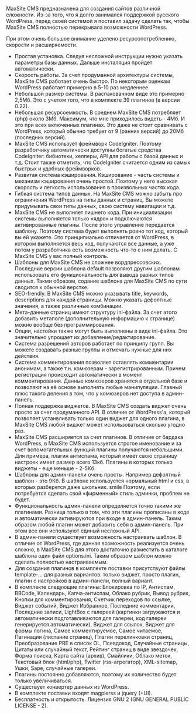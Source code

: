 MaxSite CMS предназначена для создания сайтов различной сложности. Из-за того, что я долго занимался поддержкой русского WordPress, перед своей системой я поставил задачу сделать так, чтобы MaxSite CMS полностью перекрывала возможности WordPress.

При этом очень большое внимание уделено ресурсопотреблению, скорости и расширяемости.

  * Простая установка. Следуя несложной инструкции нужно указать параметры базы данных. Дальше инсталяция пройдет автоматически.
  * Скорость работы. За счет продуманной архитектуры системы, MaxSite CMS работает очень быстро. По некоторым оценкам WordPress работает примерно в 5-10 раз медленнее.
  * Небольшой размер системы. В распакованном виде это примерно 2,5Мб. Это с учетом того, что в комплекте 39 плагинов (в версии 0.22).
  * Небольшая ресурсоемкость. В среднем MaxSite CMS потребляет (php) около 3Мб. Максимум, что мне приходилось видеть - 4Мб. И это при всех включенных плагинах. Это даже не стоит сравнивать с WordPress, который обычно требует от 9 (ранних версий) до 20Мб (последних версий).
  * MaxSite CMS использует фреймворк CodeIgniter. Поэтому разработчику автоматически доступны богатые средства CodeIgniter: бибиотеки, хелперы, API для работы с базой данных и т.д. Стоит также отметить, что CodeIgniter считается одним из самых быстрых и удобных фреймворков.
  * Развитая система кэширования. Кэширование - часть системы и механизм кэширования очень простой. Поэтому у него высокая скорость и легкость использования в произвольных частях кода.
  * Гибкая система типов данных. На MaxSite CMS можно забыть про ограничения WordPress на типы данных и страниц. Вы можете придумывать свои типы данных, свою систему навигации и т.д.
  * MaxSite CMS не выполняет лишнего кода. При инициализации системы выполняется только «ядро» и подключаются активированные плагины. После этого управление передается шаблону. Поэтому система будет выполнять ровно тот код, который вы ей укажете. Это принципиально отличается от WordPress, в котором выполняется весь код, получаются все данные, а уже потом у разработчика есть возможность что-то с ним делать. С MaxSite CMS у вас полный контроль.
  * Шаблоны для MaxSite CMS не сложнее вордпрессовских. Последние версии шаблона default позволяют другим шаблонам использовать его функциональность для вывода разных типов данных. Такми образом, содание шаблона для MaxSite CMS по сути сводится к обычной верстке.
  * SEO-frendly. В MaxSite CMS можно указывать title, keywords, descriptions для каждой страницы. Можно указать дефолтные значения, а также различные комбинации.
  * Мета-данные страниц имеют структуру ini-файла. За счет этого добавить метаполе (дополнительную информацию к странице) можно вообще без программирования.
  * Опции, настойки также могут быть выполнены в виде ini-файла. Это значительно упрощает их добавление/редактирование.
  * Система разрешений авторов работает по принципу групп. Вы можете создавать разные группы и отмечать нужные для них действия.
  * Система комментирования позволяет оставлять комментарии анонимам, а также т.н. комюзерам - зарегистрированным. Причем регистрация происходит автоматически в момент комментирования. Данные комюзеров хранятся в отдельной базе и позволяют на её основе выполнять любые манипуляции. Главный плюс такого деления в том, что у комюзеров нет доступа в админ-панель.
  * Полная поддержка виджетов. В MaxSite CMS создать виджет очень просто за счет продуманного API. В отличие от WordPress'а, который позволяет устанвливать только один виджет для одного плагина, в MaxSite CMS любой виджет может использоваться сколько угодно раз.
  * MaxSite CMS расширяется за счет плагинов. В отличие от бардака WordPress, в MaxSite CMS используется строгое именование и за счет вспомогательных функций плагины получаются небольшими. Для примера, плагин антиспама, который имеет свою страницу настроек имеет размер всего 13кб. Плагины в которых только виджеты - еще меньше - 2-5Кб.
  * Шаблоны для админ-панели очень просты. Например дефолтный шаблон - это 9Кб. В шаблоне используется нормальный html и css, в которых разберется даже школьник. smile Поэтому, если потребуется сделать свой «фирменный» стиль админки, проблем не будет.
  * Функциональность админ-панели определяется точно такими же плагинами. Разница только в том, что эти плагины прописаны в коде и автоматически активируются при входе в админ-панель. Таким образом любой плагин может добавить себя в админ-панель. При этом все они используют единый несложный API.
  * В админ-панели существует возможность настраивать шаблон. В отличие от WordPress, где данная возможность реализуется очень сложно, в MaxSite CMS для этого достаточно разместить в каталоге шаблона один файл options.ini. Таким образом шаблон можно сделать полностью настраиваемым.
  * Для создания плагинов в комплекте поставки присутствуют файлы template-... для разных вариантов: только виджет, просто плагин, плагин с настройков в админ-панели, полный вариант.
  * В комплекте следующие плагины: Блокировка по IP, Антиспам, BBCode, Календарь, Капча-антиспам, Облако рубрик, Вывод рубрик, Кнопки для комментирования, Счетчик переходов по ссылке, Виджет событий, Виджет Избранное, Последние комментарии, Последние записи, LightBox с галереей (картинки загружаются и автоматически подготавливаются для галереи, код галереи генерируется автоматически), Виджет для ссылок, Виджет для формы логина, Самое комментируемое, Самое читаемое, Пагинация (листание страниц), Плагин перелинковки страниц, Преобразование PRE в список OL, Псевдокод, Случайные страницы, Цитаты или случайный текст, Рейтинг страниц в виде звездочек, Форма поиска, Карта сайта (архив), Смайлики, Облако меток, Текстовый блок (html/php), Twitter (rss-агрегатор), XML-sitemap, Ушки, Sape, случайные галереи.
  * Плагины постоянно добавляются, поэтому их количество будет только увеличиваться.
  * Существует конвертер данных из WordPress.
  * В комплекте поставки входят magpierss и jquery (+UI).
  * Бесплатность и открытость. Лицензия GNU 2 (GNU GENERAL PUBLIC LICENSE - 2).